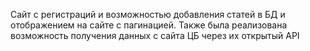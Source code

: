 Сайт с регистраций и возможностью добавления статей в БД и отображением на сайте с пагинацией. Также была реализована возможность получения данных с сайта ЦБ через их открытый API
